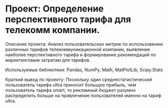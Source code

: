 # Проект: Определение перспективного тарифа для телекомм компании.

Описание проекта: Анализ пользовательских метрик по использованию различных тарифов телекоммуникационной компании, выявление наиболее перспективного тарифа и формирование рекомендаций по маркетинговым затратам для тарифов.

Используемые библиотеки: Pandas, NumPy, Math, MatPlotLib, Scipy.Stats

Краткий вывод по проекту: 
Поскольку один среднестатистический пользователь тарифа ultra приносит большую прибыль, чем пользователь тарифа smart, то рекламный бюджет разумно распределить больше на привлечение пользователей именно на тариф ultra.
